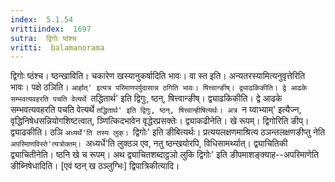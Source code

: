 ```yaml
---
index:  5.1.54
vrittiindex:  1697
sutra:  द्विगोः ष्ठंश्च
vritti:  balamanorama 
---
```


द्विगोः ष्ठंश्च। ष्ठन्खाविति। चकारेण खस्यानुकर्षादिति भावः। वा स्त इति। अन्यतरस्यामित्यनुवृत्तेरिति भावः। पक्षे ठञिति। `आर्हात्' इत्यत्र परिमाणपर्युदासान्न ठगिति भावः। षित्त्वान्ङीष्। द्व्याढकिकीति। द्वे आढके सम्भवत्यवहरति पचति वेत्यर्थे `तद्धितार्थ' इति द्विगुः, ष्ठन्, षित्त्वान्ङीष्। द्व्याढकिकीति। द्वे आढके सम्भवत्यवहरति पचति वेत्यर्थे `तद्धितार्थ' इति द्विगुः, ष्ठन्, षित्त्वान्हीषित्यर्थः। अत्र `न य्वाभ्याम्' इत्यैज्न, वृद्धिनिषेधसन्नियोगशिष्टत्वात्, ञ्णित्किदभावेन वृद्धेरप्रसक्तेः। द्व्याकढीनेति। खे रूपम्। द्विगोरिति ङीप्। द्व्याढकीति। ठञि `अध्यर्थे'ति तस्य लुक्। `द्विगोः' इति ङीबित्यर्थः। प्रत्ययलक्षणमाश्रित्य ठञन्तलक्षणङीप्तु नेति `अपरिमाणविस्ते'त्यत्रोक्तम्। `अध्यर्धे'ति लुक्ठञ एव, नतु ष्ठन्खयोरपि, विधिसामर्थ्यात्। द्व्याचितिकी द्व्याचितीनेति। ष्ठनि खे च रूपम्। अथ द्व्याचितशब्दाट्ठञो लुकि द्विगोः' इति ङीपमाशङ्क्याह--अपरिमाणेति ङीब्निषेधादिति। [एवं ष्ठन् ख ठञ्लुग्भिः] द्विपात्रिकीत्यादि। 

